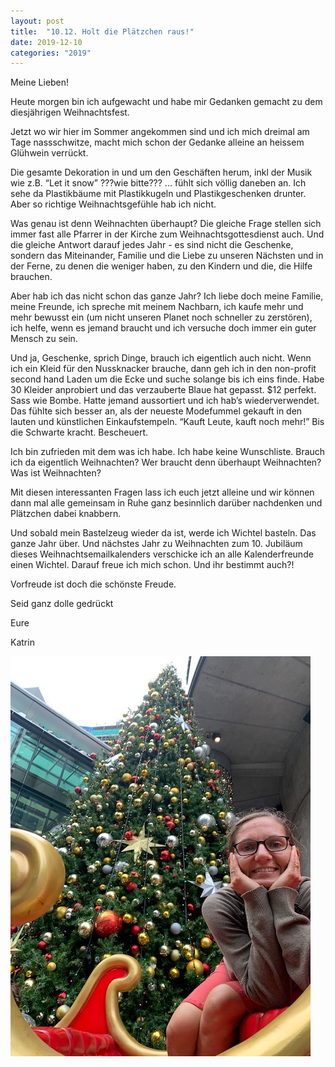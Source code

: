 ```yaml
---
layout: post
title:  "10.12. Holt die Plätzchen raus!"
date: 2019-12-10
categories: "2019"
---
```

Meine Lieben!


Heute morgen bin ich aufgewacht und habe mir Gedanken gemacht zu dem diesjährigen Weihnachtsfest.

Jetzt wo wir hier im Sommer angekommen sind und ich mich dreimal am Tage nassschwitze, macht mich schon der Gedanke alleine an heissem Glühwein verrückt.

Die gesamte Dekoration in und um den Geschäften herum, inkl der Musik wie z.B. “Let it snow” ???wie bitte??? ... fühlt sich völlig daneben an. Ich sehe da Plastikbäume mit Plastikkugeln und Plastikgeschenken drunter. Aber so richtige Weihnachtsgefühle hab ich nicht.

Was genau ist denn Weihnachten überhaupt? Die gleiche Frage stellen sich immer fast alle Pfarrer in der Kirche zum Weihnachtsgottesdienst auch. Und die gleiche Antwort darauf jedes Jahr - es sind nicht die Geschenke, sondern das Miteinander, Familie und die Liebe zu unseren Nächsten und in der Ferne, zu denen die weniger haben, zu den Kindern und die, die Hilfe brauchen.

Aber hab ich das nicht schon das ganze Jahr? Ich liebe doch meine Familie, meine Freunde, ich spreche mit meinem Nachbarn, ich kaufe mehr und mehr bewusst ein (um nicht unseren Planet noch schneller zu zerstören), ich helfe, wenn es jemand braucht und ich versuche doch immer ein guter Mensch zu sein. 

Und ja, Geschenke, sprich Dinge, brauch ich eigentlich auch nicht. Wenn ich ein Kleid für den Nussknacker brauche, dann geh ich in den non-profit second hand Laden um die Ecke und suche solange bis ich eins finde. Habe 30 Kleider anprobiert und das verzauberte Blaue hat gepasst. $12 perfekt. Sass wie Bombe. Hatte jemand aussortiert und ich hab’s wiederverwendet. Das fühlte sich besser an, als der neueste Modefummel gekauft in den lauten und künstlichen Einkaufstempeln. “Kauft Leute, kauft noch mehr!” Bis die Schwarte kracht. Bescheuert.

Ich bin zufrieden mit dem was ich habe. Ich habe keine Wunschliste. Brauch ich da eigentlich Weihnachten? Wer braucht denn überhaupt Weihnachten? Was ist Weihnachten?

Mit diesen interessanten Fragen lass ich euch jetzt alleine und wir können dann mal alle gemeinsam in Ruhe ganz besinnlich darüber nachdenken und Plätzchen dabei knabbern.

Und sobald mein Bastelzeug wieder da ist, werde ich Wichtel basteln. Das ganze Jahr über. Und nächstes Jahr zu Weihnachten zum 10. Jubiläum dieses Weihnachtsemailkalenders verschicke ich an alle Kalenderfreunde einen Wichtel. Darauf freue ich mich schon. Und ihr bestimmt auch?!

Vorfreude ist doch die schönste Freude.

Seid ganz dolle gedrückt

Eure

Katrin





![image1.jpeg](/assets/2019-12-10/image1.jpeg)

